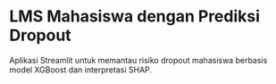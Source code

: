 # LMS Mahasiswa dengan Prediksi Dropout

Aplikasi Streamlit untuk memantau risiko dropout mahasiswa berbasis model XGBoost dan interpretasi SHAP.